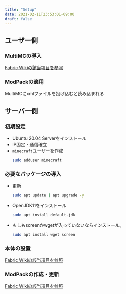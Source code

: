 ```yaml
---
title: "Setup"
date: 2021-02-11T23:53:01+09:00
draft: false
---
```


## ユーザー側
### MultiMCの導入
[Fabric Wikiの該当項目を参照](https://fabricmc.net/wiki/player:tutorials:install_multimc:windows)

### ModPackの適用
MultiMCにxmlファイルを投げ込むと読み込まれる

## サーバー側
### 初期設定
* Ubuntu 20.04 Serverをインストール
* IP固定・通信確立
* `minecraft`ユーザーを作成
  ```bash
  sudo adduser minecraft
  ```

### 必要なパッケージの導入
* 更新
  ```bash
  sudo apt update | apt upgrade -y
  ```
* OpenJDK11をインストール
  ```bash
  sudo apt install default-jdk
  ```
* もしもscreenかwgetが入っていないならインストール。
  ```bash
  sudo apt install wget screen
  ```

### 本体の設置
[Fabric Wikiの該当項目を参照](https://fabricmc.net/wiki/player:tutorials:install_server)

### ModPackの作成・更新
[Fabric Wikiの該当項目を参照](https://fabricmc.net/wiki/tutorial:mcupdater_modpacks)
